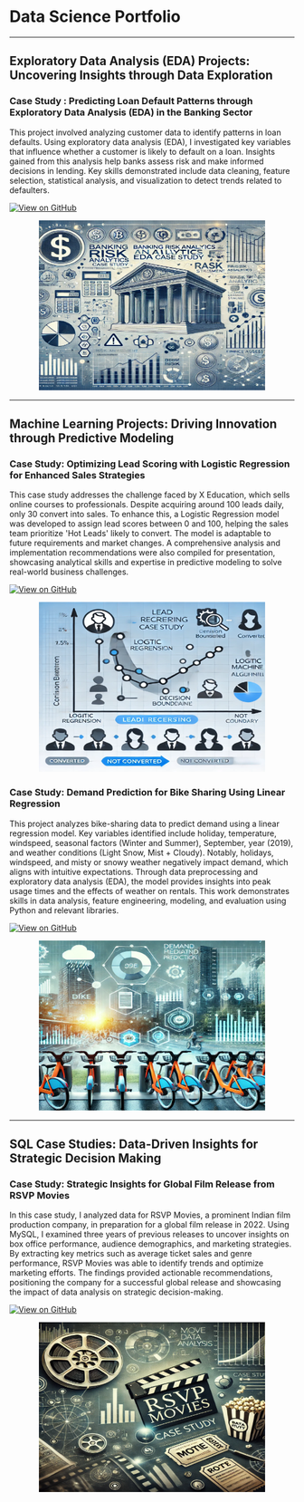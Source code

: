 # Data Science Portfolio
---

## Exploratory Data Analysis (EDA) Projects: Uncovering Insights through Data Exploration


### Case Study : Predicting Loan Default Patterns through Exploratory Data Analysis (EDA) in the Banking Sector  

  
This project involved analyzing customer data to identify patterns in loan defaults. Using exploratory data analysis (EDA), I investigated key variables that influence whether a customer is likely to default on a loan. Insights gained from this analysis help banks assess risk and make informed decisions in lending. Key skills demonstrated include data cleaning, feature selection, statistical analysis, and visualization to detect trends related to defaulters.

[![View on GitHub](https://img.shields.io/badge/GitHub-View_on_GitHub-blue?logo=GitHub)](https://github.com/helloshibani/Banking_Risk_Analytics_EDA)

<center><img src="assets/img/BANKING_RISK_Analysis.png" alt="Banking Risk Analytics EDA Case Study" width="400" height="300"/></center>  

  
----  

## Machine Learning Projects: Driving Innovation through Predictive Modeling


### Case Study: Optimizing Lead Scoring with Logistic Regression for Enhanced Sales Strategies

This case study addresses the challenge faced by X Education, which sells online courses to professionals. Despite acquiring around 100 leads daily, only 30 convert into sales. To enhance this, a Logistic Regression model was developed to assign lead scores between 0 and 100, helping the sales team prioritize 'Hot Leads' likely to convert. The model is adaptable to future requirements and market changes. A comprehensive analysis and implementation recommendations were also compiled for presentation, showcasing analytical skills and expertise in predictive modeling to solve real-world business challenges.
  
[![View on GitHub](https://img.shields.io/badge/GitHub-View_on_GitHub-blue?logo=GitHub)](https://github.com/helloshibani/Lead_Scoring_Case_Study)

<center><img src="assets/img/Lead_Scoring_Case_Study.png" alt="Lead Scoring Case Study" width="400" height="300"/></center>  



  
### Case Study: Demand Prediction for Bike Sharing Using Linear Regression

This project analyzes bike-sharing data to predict demand using a linear regression model. Key variables identified include holiday, temperature, windspeed, seasonal factors (Winter and Summer), September, year (2019), and weather conditions (Light Snow, Mist + Cloudy). Notably, holidays, windspeed, and misty or snowy weather negatively impact demand, which aligns with intuitive expectations. Through data preprocessing and exploratory data analysis (EDA), the model provides insights into peak usage times and the effects of weather on rentals. This work demonstrates skills in data analysis, feature engineering, modeling, and evaluation using Python and relevant libraries.

[![View on GitHub](https://img.shields.io/badge/GitHub-View_on_GitHub-blue?logo=GitHub)](https://github.com/helloshibani/BoomBikes_BikeSharing_CASEStudy)

<center><img src="assets/img/Bike_Sharing2.png" alt="BoomBikes Demand Prediction Case Study" width="400" height="300"/></center>  


----  

## SQL Case Studies: Data-Driven Insights for Strategic Decision Making


### Case Study: Strategic Insights for Global Film Release from RSVP Movies

In this case study, I analyzed data for RSVP Movies, a prominent Indian film production company, in preparation for a global film release in 2022. Using MySQL, I examined three years of previous releases to uncover insights on box office performance, audience demographics, and marketing strategies. By extracting key metrics such as average ticket sales and genre performance, RSVP Movies was able to identify trends and optimize marketing efforts. The findings provided actionable recommendations, positioning the company for a successful global release and showcasing the impact of data analysis on strategic decision-making.  

[![View on GitHub](https://img.shields.io/badge/GitHub-View_on_GitHub-blue?logo=GitHub)](https://github.com/helloshibani/RSVP_CASE_Study)

<center><img src="assets/img/RSVP_Movies.png" alt="Lead Scoring Case Study" width="400" height="300"/></center>  

